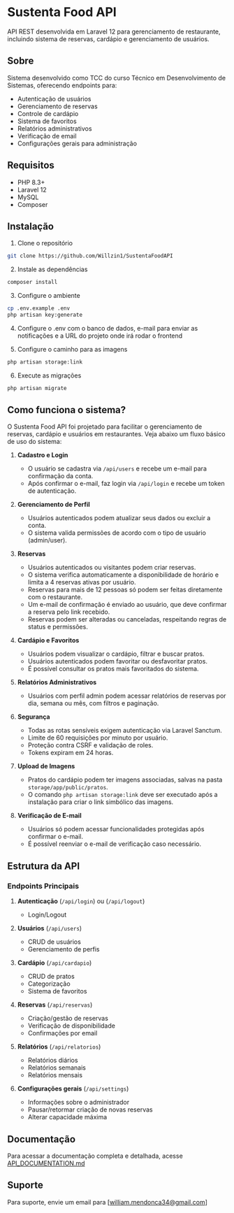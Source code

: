 # Sustenta Food API

API REST desenvolvida em Laravel 12 para gerenciamento de restaurante, incluindo sistema de reservas, cardápio e gerenciamento de usuários.

## Sobre
Sistema desenvolvido como TCC do curso Técnico em Desenvolvimento de Sistemas, oferecendo endpoints para:
- Autenticação de usuários
- Gerenciamento de reservas
- Controle de cardápio
- Sistema de favoritos
- Relatórios administrativos
- Verificação de email
- Configurações gerais para administração

## Requisitos
- PHP 8.3+
- Laravel 12
- MySQL
- Composer

## Instalação

1. Clone o repositório
```bash
git clone https://github.com/Willzin1/SustentaFoodAPI
```

2. Instale as dependências
```bash
composer install
```

3. Configure o ambiente
```bash
cp .env.example .env
php artisan key:generate
```

4. Configure o .env com o banco de dados, e-mail para enviar as notificações e a URL do projeto onde irá rodar o frontend

5. Configure o caminho para as imagens
```bash
php artisan storage:link
```
6. Execute as migrações
```bash
php artisan migrate
```

## Como funciona o sistema?

O Sustenta Food API foi projetado para facilitar o gerenciamento de reservas, cardápio e usuários em restaurantes. Veja abaixo um fluxo básico de uso do sistema:

1. **Cadastro e Login**
   - O usuário se cadastra via `/api/users` e recebe um e-mail para confirmação da conta.
   - Após confirmar o e-mail, faz login via `/api/login` e recebe um token de autenticação.

2. **Gerenciamento de Perfil**
   - Usuários autenticados podem atualizar seus dados ou excluir a conta.
   - O sistema valida permissões de acordo com o tipo de usuário (admin/user).

3. **Reservas**
   - Usuários autenticados ou visitantes podem criar reservas.
   - O sistema verifica automaticamente a disponibilidade de horário e limita a 4 reservas ativas por usuário.
   - Reservas para mais de 12 pessoas só podem ser feitas diretamente com o restaurante.
   - Um e-mail de confirmação é enviado ao usuário, que deve confirmar a reserva pelo link recebido.
   - Reservas podem ser alteradas ou canceladas, respeitando regras de status e permissões.

4. **Cardápio e Favoritos**
   - Usuários podem visualizar o cardápio, filtrar e buscar pratos.
   - Usuários autenticados podem favoritar ou desfavoritar pratos.
   - É possível consultar os pratos mais favoritados do sistema.

5. **Relatórios Administrativos**
   - Usuários com perfil admin podem acessar relatórios de reservas por dia, semana ou mês, com filtros e paginação.

6. **Segurança**
   - Todas as rotas sensíveis exigem autenticação via Laravel Sanctum.
   - Limite de 60 requisições por minuto por usuário.
   - Proteção contra CSRF e validação de roles.
   - Tokens expiram em 24 horas.

7. **Upload de Imagens**
   - Pratos do cardápio podem ter imagens associadas, salvas na pasta `storage/app/public/pratos`.
   - O comando `php artisan storage:link` deve ser executado após a instalação para criar o link simbólico das imagens.

8. **Verificação de E-mail**
   - Usuários só podem acessar funcionalidades protegidas após confirmar o e-mail.
   - É possível reenviar o e-mail de verificação caso necessário.

## Estrutura da API

### Endpoints Principais

1. **Autenticação** (`/api/login`) ou (`/api/logout`)
   - Login/Logout

2. **Usuários** (`/api/users`)
   - CRUD de usuários
   - Gerenciamento de perfis

3. **Cardápio** (`/api/cardapio`)
   - CRUD de pratos
   - Categorização
   - Sistema de favoritos

4. **Reservas** (`/api/reservas`)
   - Criação/gestão de reservas
   - Verificação de disponibilidade
   - Confirmações por email

5. **Relatórios** (`/api/relatorios`)
   - Relatórios diários
   - Relatórios semanais
   - Relatórios mensais

6. **Configurações gerais** (`/api/settings`)
    - Informações sobre o administrador
    - Pausar/retormar criação de novas reservas
    - Alterar capacidade máxima

## Documentação
Para acessar a documentação completa e detalhada, acesse [API_DOCUMENTATION.md](API_DOCUMENTATION.md)

## Suporte
Para suporte, envie um email para [william.mendonca34@gmail.com]
